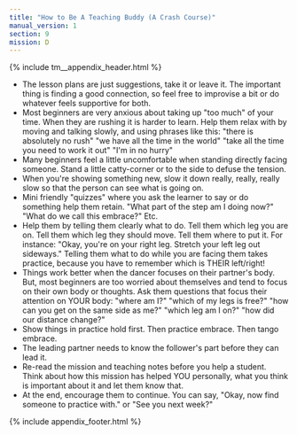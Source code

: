 ```yaml
---
title: "How to Be A Teaching Buddy (A Crash Course)"
manual_version: 1
section: 9
mission: D
---
```


{% include tm__appendix_header.html %}

* The lesson plans are just suggestions, take it or leave it. The important thing is finding a good connection, so feel free to improvise a bit or do whatever feels supportive for both. 
* Most beginners are very anxious about taking up "too much" of your time. When they are rushing it is harder to learn. Help them relax with by moving and talking slowly, and using phrases like this: 
"there is absolutely no rush"
"we have all the time in the world"
"take all the time you need to work it out"
"I'm in no hurry"
* Many beginners feel a little uncomfortable when standing directly facing someone. Stand a little catty-corner or to the side to defuse the tension. 
* When you're showing something new, slow it down really, really, really slow so that the person can see what is going on. 
* Mini friendly "quizzes" where you ask the learner to say or do something help them retain. "What part of the step am I doing now?" "What do we call this embrace?" Etc. 
* Help them by telling them clearly what to do. Tell them which leg you are on. Tell them which leg they should move. Tell them where to put it. For instance: "Okay, you're on your right leg. Stretch your left leg out sideways." Telling them what to do while you are facing them takes practice, because you have to remember which is THEIR left/right! 
* Things work better when the dancer focuses on their partner's body. But, most beginners are too worried about themselves and tend to focus on their own body or thoughts. Ask them questions that focus their attention on YOUR body: 
"where am I?"
"which of my legs is free?" 
"how can you get on the same side as me?" 
"which leg am I on?" 
"how did our distance change?" 
* Show things in practice hold first. Then practice embrace. Then tango embrace. 
* The leading partner needs to know the follower's part before they can lead it. 
* Re-read the mission and teaching notes before you help a student. Think about how this mission has helped YOU personally, what you think is important about it and let them know that. 
* At the end, encourage them to continue. You can say, "Okay, now find someone to practice with." or "See you next week?" 


{% include appendix_footer.html %}
